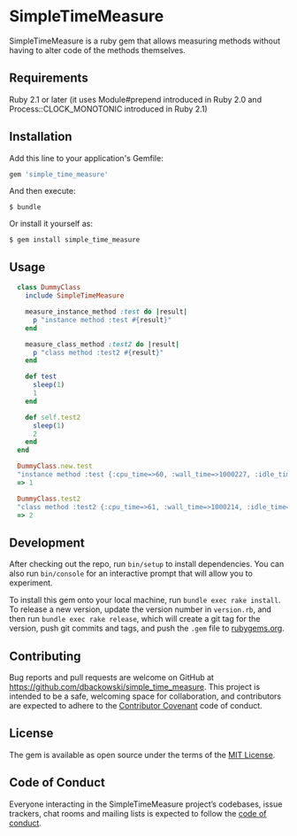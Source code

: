 # SimpleTimeMeasure

SimpleTimeMeasure is a ruby gem that allows measuring methods without having to alter code of the methods themselves.

## Requirements

Ruby 2.1 or later (it uses Module#prepend introduced in Ruby 2.0 and Process::CLOCK_MONOTONIC introduced in Ruby 2.1)

## Installation

Add this line to your application's Gemfile:

```ruby
gem 'simple_time_measure'
```

And then execute:

    $ bundle

Or install it yourself as:

    $ gem install simple_time_measure

## Usage

```ruby
  class DummyClass
    include SimpleTimeMeasure

    measure_instance_method :test do |result|
      p "instance method :test #{result}"
    end

    measure_class_method :test2 do |result|
      p "class method :test2 #{result}"
    end

    def test
      sleep(1)
      1
    end

    def self.test2
      sleep(1)
      2
    end
  end

  DummyClass.new.test
  "instance method :test {:cpu_time=>60, :wall_time=>1000227, :idle_time=>1000167}"
  => 1

  DummyClass.test2
  "class method :test2 {:cpu_time=>61, :wall_time=>1000214, :idle_time=>1000153}"
  => 2
```

## Development

After checking out the repo, run `bin/setup` to install dependencies. You can also run `bin/console` for an interactive prompt that will allow you to experiment.

To install this gem onto your local machine, run `bundle exec rake install`. To release a new version, update the version number in `version.rb`, and then run `bundle exec rake release`, which will create a git tag for the version, push git commits and tags, and push the `.gem` file to [rubygems.org](https://rubygems.org).

## Contributing

Bug reports and pull requests are welcome on GitHub at https://github.com/dbackowski/simple_time_measure. This project is intended to be a safe, welcoming space for collaboration, and contributors are expected to adhere to the [Contributor Covenant](http://contributor-covenant.org) code of conduct.

## License

The gem is available as open source under the terms of the [MIT License](https://opensource.org/licenses/MIT).

## Code of Conduct

Everyone interacting in the SimpleTimeMeasure project’s codebases, issue trackers, chat rooms and mailing lists is expected to follow the [code of conduct](https://github.com/dbackowski/simple_time_measure/blob/master/CODE_OF_CONDUCT.md).

